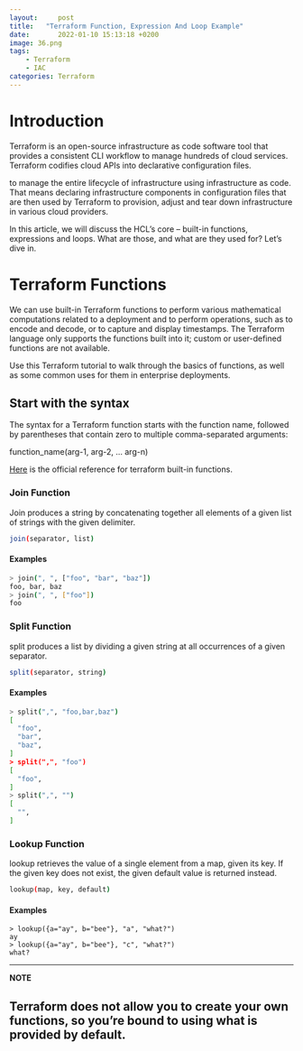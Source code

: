 ```yaml
---
layout:     post
title:   "Terraform Function, Expression And Loop Example"
date:       2022-01-10 15:13:18 +0200
image: 36.png
tags:
    - Terraform
    - IAC
categories: Terraform
---
```


<h1> Introduction </h1>

Terraform is an open-source infrastructure as code software tool that provides a consistent CLI workflow to manage hundreds of cloud services. Terraform codifies cloud APIs into declarative configuration files.

to manage the entire lifecycle of infrastructure using infrastructure as code. That means declaring infrastructure components in configuration files that are then used by Terraform to provision, adjust and tear down infrastructure in various cloud providers.

In this article, we will discuss the HCL’s core – built-in functions, expressions and loops. What are those, and what are they used for? Let’s dive in.

<h1> Terraform Functions </h1>

We can use built-in Terraform functions to perform various mathematical computations related to a deployment and to perform operations, such as to encode and decode, or to capture and display timestamps. The Terraform language only supports the functions built into it; custom or user-defined functions are not available.

Use this Terraform tutorial to walk through the basics of functions, as well as some common uses for them in enterprise deployments.

<h2> Start with the syntax </h2>

The syntax for a Terraform function starts with the function name, followed by parentheses that contain zero to multiple comma-separated arguments:

function_name(arg-1, arg-2, … arg-n)

[Here](https://www.terraform.io/language/functions) is the official reference for terraform built-in functions.

<h3> Join Function </h3>

Join produces a string by concatenating together all elements of a given list of strings with the given delimiter.

```bash
join(separator, list)
```
<h4> Examples </h4>

```bash
> join(", ", ["foo", "bar", "baz"])
foo, bar, baz
> join(", ", ["foo"])
foo
```
<h3> Split Function </h3>

split produces a list by dividing a given string at all occurrences of a given separator.

```bash
split(separator, string)
```
<h4> Examples </h4>

```bash
> split(",", "foo,bar,baz")
[
  "foo",
  "bar",
  "baz",
]
> split(",", "foo")
[
  "foo",
]
> split(",", "")
[
  "",
]
```
<h3> Lookup Function </h3>

lookup retrieves the value of a single element from a map, given its key. If the given key does not exist, the given default value is returned instead.

```bash
lookup(map, key, default)
```
<h4> Examples </h4>

```
> lookup({a="ay", b="bee"}, "a", "what?")
ay
> lookup({a="ay", b="bee"}, "c", "what?")
what?
```
---
**NOTE**

Terraform does not allow you to create your own functions, so you’re bound to using what is provided by default.
---

